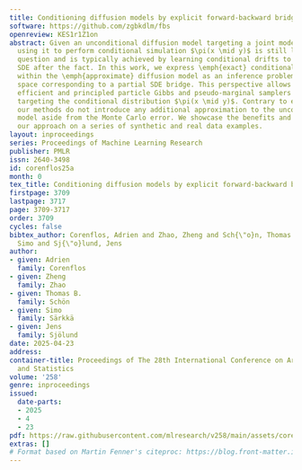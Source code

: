 ```yaml
---
title: Conditioning diffusion models by explicit forward-backward bridging
software: https://github.com/zgbkdlm/fbs
openreview: KES1r1Z1on
abstract: Given an unconditional diffusion model targeting a joint model $\pi(x, y)$,
  using it to perform conditional simulation $\pi(x \mid y)$ is still largely an open
  question and is typically achieved by learning conditional drifts to the denoising
  SDE after the fact. In this work, we express \emph{exact} conditional simulation
  within the \emph{approximate} diffusion model as an inference problem on an augmented
  space corresponding to a partial SDE bridge. This perspective allows us to implement
  efficient and principled particle Gibbs and pseudo-marginal samplers marginally
  targeting the conditional distribution $\pi(x \mid y)$. Contrary to existing methodology,
  our methods do not introduce any additional approximation to the unconditional diffusion
  model aside from the Monte Carlo error. We showcase the benefits and drawbacks of
  our approach on a series of synthetic and real data examples.
layout: inproceedings
series: Proceedings of Machine Learning Research
publisher: PMLR
issn: 2640-3498
id: corenflos25a
month: 0
tex_title: Conditioning diffusion models by explicit forward-backward bridging
firstpage: 3709
lastpage: 3717
page: 3709-3717
order: 3709
cycles: false
bibtex_author: Corenflos, Adrien and Zhao, Zheng and Sch{\"o}n, Thomas B. and S{\"a}rkk{\"a},
  Simo and Sj{\"o}lund, Jens
author:
- given: Adrien
  family: Corenflos
- given: Zheng
  family: Zhao
- given: Thomas B.
  family: Schön
- given: Simo
  family: Särkkä
- given: Jens
  family: Sjölund
date: 2025-04-23
address:
container-title: Proceedings of The 28th International Conference on Artificial Intelligence
  and Statistics
volume: '258'
genre: inproceedings
issued:
  date-parts:
  - 2025
  - 4
  - 23
pdf: https://raw.githubusercontent.com/mlresearch/v258/main/assets/corenflos25a/corenflos25a.pdf
extras: []
# Format based on Martin Fenner's citeproc: https://blog.front-matter.io/posts/citeproc-yaml-for-bibliographies/
---
```

